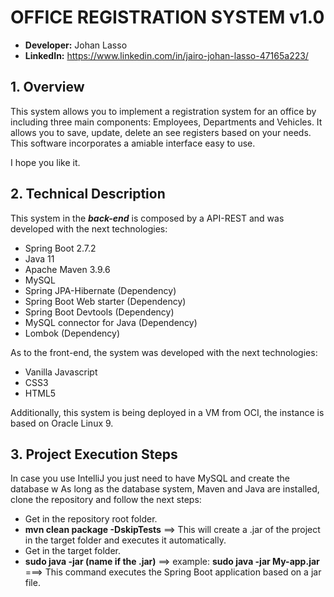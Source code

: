 # OFFICE REGISTRATION SYSTEM v1.0

- **Developer:** Johan Lasso
- **LinkedIn:** https://www.linkedin.com/in/jairo-johan-lasso-47165a223/

## 1. Overview
This system allows you to implement a registration system for an office by including three main components: Employees, Departments and Vehicles.
It allows you to save, update, delete an see registers based on your needs. This software incorporates a amiable interface easy to use.

I hope you like it.

## 2. Technical Description
This system in the ***back-end*** is composed by a API-REST and was developed with the next technologies:

- Spring Boot 2.7.2
- Java 11
- Apache Maven 3.9.6 
- MySQL
- Spring JPA-Hibernate (Dependency)
- Spring Boot Web starter (Dependency)
- Spring Boot Devtools (Dependency)
- MySQL connector for Java (Dependency)
- Lombok (Dependency)

As to the front-end, the system was developed with the next technologies:
- Vanilla Javascript
- CSS3
- HTML5

Additionally, this system is being deployed in a VM from OCI, the instance is based on Oracle Linux 9.

## 3. Project Execution Steps
In case you use IntelliJ you just need to have MySQL and create the database w
As long as the database system, Maven and Java are installed, clone the repository and follow the next steps:
- Get in the repository root folder.
- **mvn clean package -DskipTests** ==> This will create a .jar of the project in the target folder and executes it automatically.
- Get in the target folder.
- **sudo java -jar (name if the .jar)** ==> example: **sudo java -jar My-app.jar** ===> This command executes the Spring Boot application based on a jar file.

